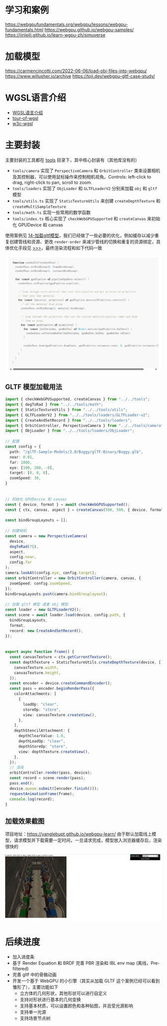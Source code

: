 # 学习和案例
https://webgpufundamentals.org/webgpu/lessons/webgpu-fundamentals.html
https://webgpu.github.io/webgpu-samples/
https://jinleili.github.io/learn-wgpu-zh/simuverse

# 加载模型
https://carmencincotti.com/2022-06-06/load-obj-files-into-webgpu/
https://www.willusher.io/archive https://toji.dev/webgpu-gltf-case-study/

# WGSL语言介绍

- <a href="https://zhuanlan.zhihu.com/p/645215443">WGSL语言介绍</a>
- <a href="https://google.github.io/tour-of-wgsl/">tour-of-wgsl</a>
- <a href="https://www.w3.org/TR/WGSL/">w3c-wgsl</a>

# 主要封装

主要封装的工具都在 <a href="./src/tools/">tools</a> 目录下，其中核心封装有（其他库没有的）

- `tools/camera` 实现了 `PerspectiveCamera` 和 `OrbitController` 类来设置相机及其控制器，可以使用鼠标操作来控制相机视角。Controls: left-click to drag, right-click to pan, scroll to zoom.
- `tools/loaders` 实现了 `ObjLoader` 和 `GLTFLoaderV2` 分别来加载 `obj` 和 `gltf` 模型
- `tools/utils.ts` 实现了 `StaticTextureUtils` 来创建 `createDepthTexture` 和 `createMultiSampleTexture`
- `tools/math.ts` 实现一些常用的数学函数
- `tools/index.ts` 核心实现了 `checkWebGPUSupported` 和 `createCanvas` 来初始化 GPUDevice 和 canvas

使用案例见 <a href="./src/examples/14-加载gltf模型/index.ts">14-加载gltf模型</a>，我们已经做了一些必要的优化，例如缓存以减少重复创建管线和资源、更改 `render-order` 来减少管线的切换和重复的资源绑定，具体优化手段见 <a href="https://qwuzvjx4mo.feishu.cn/docx/DO7zdbtozoyp9mxyeLuc6GoDnnb">>>></a>，最终渲染流程和如下代码一致

![](./public/assets/gltf-render-order.png)

## GLTF 模型加载用法

```typescript
import { checkWebGPUSupported, createCanvas } from "../../tools";
import { degToRad } from "../../tools/math";
import { StaticTextureUtils } from "../../tools/utils";
import { GLTFLoaderV2 } from "../../tools/loaders/GLTFLoader-v2";
import { CreateAndSetRecord } from "../../tools/loaders";
import { OrbitController, PerspectiveCamera } from "../../tools/camera";
import { ObjLoader } from "../../tools/loaders/ObjLoader";

// 配置
const config = {
  path: "/glTF-Sample-Models/2.0/Buggy/glTF-Binary/Buggy.glb",
  near: 0.01,
  far: 1000,
  eye: [100, 200, -0],
  target: [0, 0, 0],
  zoomSpeed: 30,
}


// 初始化 GPUDevice 和 canvas
const { device, format } = await checkWebGPUSupported();
const { ctx, canvas, aspect } = createCanvas(500, 500, { device, format });

const bindGroupLayouts = [];

// 创建相机
const camera = new PerspectiveCamera(
  device,
  degToRad(75),
  aspect,
  config.near,
  config.far
);
camera.lookAt(config.eye, config.target);
const orbitController = new OrbitController(camera, canvas, {
  zoomSpeed: config.zoomSpeed,
});
bindGroupLayouts.push(camera.bindGrouplayout);

// 加载 gltf 模型 或者 obj 模型
const loader = new GLTFLoaderV2();
const scene = await loader.load(device, config.path, {
  bindGroupLayouts,
  format,
  record: new CreateAndSetRecord(),
});


export async function frame() {
  const canvasTexture = ctx.getCurrentTexture();
  const depthTexture = StaticTextureUtils.createDepthTexture(device, [
    canvasTexture.width,
    canvasTexture.height,
  ]);
  const encoder = device.createCommandEncoder();
  const pass = encoder.beginRenderPass({
    colorAttachments: [
      {
        loadOp: "clear",
        storeOp: "store",
        view: canvasTexture.createView(),
      },
    ],
    depthStencilAttachment: {
      depthClearValue: 1.0,
      depthLoadOp: "clear",
      depthStoreOp: "store",
      view: depthTexture.createView(),
    },
  });
  // 渲染
  orbitController.render(pass, device);
  const record = scene.render(pass);
  pass.end();
  device.queue.submit([encoder.finish()]);
  requestAnimationFrame(frame);
  console.log(record);
}
```

## 加载效果截图

项目地址：https://yanglebupt.github.io/webgpu-learn/ 由于默认加载线上模型，请求模型并下载需要一定时间，一旦请求完成，模型放入浏览器缓存后，渲染很快的

![](./public/assets/gltf-loader.png)

# 后续进度

- 加入进度条
- 基于 Render Equation 和 BRDF 完善 PBR 渲染和 IBL env map (离线，Pre-filtered)
- 完善 gltf 中的骨骼动画
- 开发一个基于 WebGPU 的小引擎（其实从加载 GLTF 这个案例已经可以看到雏形了），主要功能如下
  - 立方体的几何形状，其他形状可以进行自定义
  - 支持对形状进行基本的几何变换
  - 支持基本材质，可以设置颜色和各种贴图，并且受光源影响
  - 支持单一光源
  - 支持场景节点树